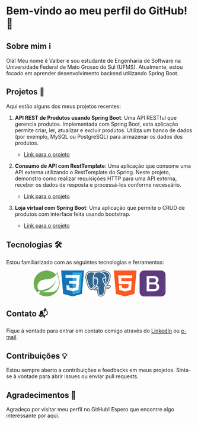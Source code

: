 # Bem-vindo ao meu perfil do GitHub! 👋

## Sobre mim ℹ️
Olá! Meu nome é Valber e sou estudante de Engenharia de Software na Universidade Federal de Mato Grosso do Sul (UFMS). Atualmente, estou focado em aprender desenvolvimento backend utilizando Spring Boot.

## Projetos 🚀
Aqui estão alguns dos meus projetos recentes:

1. **API REST de Produtos usando Spring Boot**: Uma API RESTful que gerencia produtos. Implementada com Spring Boot, esta aplicação permite criar, ler, atualizar e excluir produtos. Utiliza um banco de dados (por exemplo, MySQL ou PostgreSQL) para armazenar os dados dos produtos.
   - [Link para o projeto](https://github.com/ValberOIiveira/API-REST)

2. **Consumo de API com RestTemplate**: Uma aplicação que consome uma API externa utilizando o RestTemplate do Spring. Neste projeto, demonstro como realizar requisições HTTP para uma API externa, receber os dados de resposta e processá-los conforme necessário.
   - [Link para o projeto](https://github.com/ValberOIiveira/Cep-Api)

3. **Loja virtual com Spring Boot**: Uma aplicação que permite o CRUD de produtos com interface feita usando bootstrap.
    - [Link para o projeto](https://github.com/ValberOIiveira/Beststore)


## Tecnologias 🛠️
Estou familiarizado com as seguintes tecnologias e ferramentas:

<div align="center">
    <img src="springboot.png" height="70">
    <img src="css.png" height="70">
    <img src="postgresql.png" height="70">
    <img src="html.png" height="70">
    <img src="bootstrap.png" height="70">
</div>


## Contato 📬
Fique à vontade para entrar em contato comigo através do [LinkedIn](url_do_perfil_do_LinkedIn) ou [e-mail](seu_email@example.com).

## Contribuições 💡
Estou sempre aberto a contribuições e feedbacks em meus projetos. Sinta-se à vontade para abrir issues ou enviar pull requests.

## Agradecimentos 🙏
Agradeço por visitar meu perfil no GitHub! Espero que encontre algo interessante por aqui.
